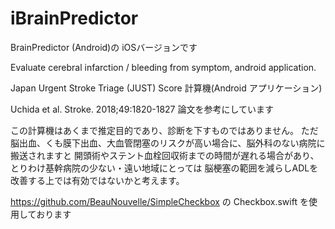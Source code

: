 #  iBrainPredictor

BrainPredictor (Android)の iOSバージョンです

Evaluate cerebral infarction / bleeding from symptom, android application.

Japan Urgent Stroke Triage (JUST) Score 計算機(Android アプリケーション)

Uchida et al. Stroke. 2018;49:1820-1827 論文を参考にしています

この計算機はあくまで推定目的であり、診断を下すものではありません。 ただ脳出血、くも膜下出血、大血管閉塞のリスクが高い場合に、脳外科のない病院に搬送されますと 開頭術やステント血栓回収術までの時間が遅れる場合があり、とりわけ基幹病院の少ない・遠い地域にとっては 脳梗塞の範囲を減らしADLを改善する上では有効ではないかと考えます。


https://github.com/BeauNouvelle/SimpleCheckbox の Checkbox.swift を使用しております

